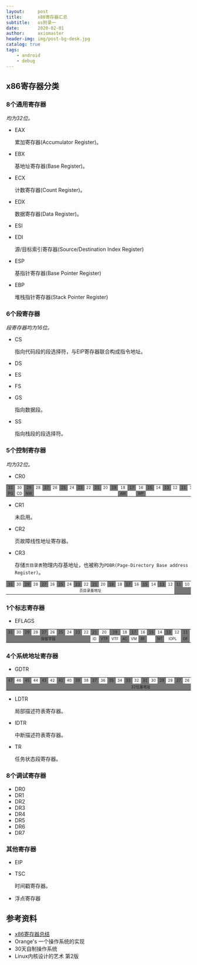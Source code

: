 ```yaml
---
layout:     post
title:      x86寄存器汇总
subtitle:   os附录一
date:       2020-02-01
author:     axiomaster
header-img: img/post-bg-desk.jpg
catalog: true
tags:
    - android
    - debug
---
```


## x86寄存器分类

### 8个通用寄存器

*均为32位。*

- EAX

    累加寄存器(Accumulator Register)。

- EBX

    基地址寄存器(Base Register)。

- ECX

    计数寄存器(Count Register)。

- EDX

    数据寄存器(Data Register)。

- ESI
- EDI

    源/目标索引寄存器(Source/Destination Index Register)

- ESP

    基指针寄存器(Base Pointer Register)

- EBP

    堆栈指针寄存器(Stack Pointer Register)

### 6个段寄存器

*段寄存器均为16位。*

- CS

    指向代码段的段选择符，与EIP寄存器联合构成指令地址。

- DS
- ES
- FS
- GS

    指向数据段。

- SS

    指向栈段的段选择符。

### 5个控制寄存器

*均为32位。*

- CR0

<table style="font-size:10px;text-align:center">
<tr>
<td bgcolor=#777>31</td>
<td>30</td>
<td bgcolor=#777>29</td>
<td>28</td>
<td bgcolor=#777>27</td>
<td>26</td>
<td bgcolor=#777>25</td>
<td>24</td>
<td bgcolor=#777>23</td>
<td>22</td>
<td bgcolor=#777>21</td>
<td>20</td>
<td bgcolor=#777>19</td>
<td>18</td>
<td bgcolor=#777>17</td>
<td>16</td>
<td bgcolor=#777>15</td>
<td>14</td>
<td bgcolor=#777>13</td>
<td>12</td>
<td bgcolor=#777>11</td>
<td>10</td>
<td bgcolor=#777>9</td>
<td>8</td>
<td bgcolor=#777>7</td>
<td>6</td>
<td bgcolor=#777>5</td>
<td>4</td>
<td bgcolor=#777>3</td>
<td>2</td>
<td bgcolor=#777>1</td>
<td>0</td>
</tr>
<tr>
<td bgcolor=#777>PG</td>
<td>CD</td>
<td bgcolor=#777>NW</td>
<td colspan="10"></td>
<td bgcolor=#777>AM</td>
<td></td>
<td bgcolor=#777>WP</td>
<td colspan="10"></td>
<td bgcolor=#777>NE</td>
<td>ET</td>
<td bgcolor=#777>TS</td>
<td>EM</td>
<td bgcolor=#777>MP</td>
<td>PE</td>
</tr>
</table>

- CR1

    未启用。

- CR2

    页故障线性地址寄存器。

- CR3

    存储```页目录表```物理内存基地址，也被称为```PDBR(Page-Directory Base address Register)```。

<table style="font-size:10px;text-align:center">
<tr>
<td bgcolor=#777>31</td><td>30</td>
<td bgcolor=#777>29</td><td>28</td>
<td bgcolor=#777>27</td><td>26</td>
<td bgcolor=#777>25</td><td>24</td>
<td bgcolor=#777>23</td><td>22</td>
<td bgcolor=#777>21</td><td>20</td>
<td bgcolor=#777>19</td><td>18</td>
<td bgcolor=#777>17</td><td>16</td>
<td bgcolor=#777>15</td><td>14</td>
<td bgcolor=#777>13</td><td>12</td>
<td bgcolor=#777>11</td><td>10</td>
<td bgcolor=#777>9</td><td>8</td>
<td bgcolor=#777>7</td><td>6</td>
<td bgcolor=#777>5</td><td>4</td>
<td bgcolor=#777>3</td><td>2</td>
<td bgcolor=#777>1</td><td>0</td>
</tr>
<tr>
<td colspan="20">页目录基地址</td>
<td colspan="7" bgcolor=#777></td>
<td>PCD</td>
<td bgcolor=#777>PWT</td>
<td colspan="3"></td>
</tr>
</table>

### 1个标志寄存器

- EFLAGS

<table style="font-size:10px;text-align:center">
<tr>
<td bgcolor=#777>31</td><td>30</td>
<td bgcolor=#777>29</td><td>28</td>
<td bgcolor=#777>27</td><td>26</td>
<td bgcolor=#777>25</td><td>24</td>
<td bgcolor=#777>23</td><td>22</td>
<td bgcolor=#777>21</td><td>20</td>
<td bgcolor=#777>19</td><td>18</td>
<td bgcolor=#777>17</td><td>16</td>
<td bgcolor=#777>15</td><td>14</td>
<td bgcolor=#777>13</td><td>12</td>
<td bgcolor=#777>11</td><td>10</td>
<td bgcolor=#777>9</td><td>8</td>
<td bgcolor=#777>7</td><td>6</td>
<td bgcolor=#777>5</td><td>4</td>
<td bgcolor=#777>3</td><td>2</td>
<td bgcolor=#777>1</td><td>0</td>
</tr>
<tr>
<td colspan="10" bgcolor=#777>保留字段</td>
<td>ID</td>
<td bgcolor=#777>VTP</td>
<td>VTF</td>
<td bgcolor=#777>AC</td>
<td>VM</td>
<td bgcolor=#777>RF</td>
<td></td>
<td bgcolor=#777>NT</td>
<td colspan="2">IOPL</td>
<td bgcolor=#777>OF</td>
<td>DF</td>
<td bgcolor=#777>IF</td>
<td>TF</td>
<td bgcolor=#777>SF</td>
<td>ZF</td>
<td bgcolor=#777></td>
<td>AF</td>
<td bgcolor=#777></td>
<td>PF</td>
<td bgcolor=#777></td>
<td>CF</td>
</tr>
</table>

### 4个系统地址寄存器

- GDTR

<table style="font-size:10px;text-align:center">
<tr>
<td bgcolor=#777>47</td><td>46</td>
<td bgcolor=#777>45</td><td>44</td>
<td bgcolor=#777>43</td><td>42</td>
<td bgcolor=#777>41</td><td >40</td>
<td bgcolor=#777>39</td><td>38</td>
<td bgcolor=#777>37</td><td>36</td>
<td bgcolor=#777>35</td><td>34</td>
<td bgcolor=#777>33</td><td>32</td>
<td bgcolor=#777>31</td><td>30</td>
<td bgcolor=#777>29</td><td>28</td>
<td bgcolor=#777>27</td><td>26</td>
<td bgcolor=#777>25</td><td>24</td>
<td bgcolor=#777>23</td><td>22</td>
<td bgcolor=#777>21</td><td>20</td>
<td bgcolor=#777>19</td><td>18</td>
<td bgcolor=#777>17</td><td>16</td>
<td bgcolor=#777>15</td><td>14</td>
<td bgcolor=#777>13</td><td>12</td>
<td bgcolor=#777>11</td><td>10</td>
<td bgcolor=#777>9</td><td>8</td>
<td bgcolor=#777>7</td><td>6</td>
<td bgcolor=#777>5</td><td>4</td>
<td bgcolor=#777>3</td><td>2</td>
<td bgcolor=#777>1</td><td>0</td>
</tr>
<tr>
<td colspan="32" bgcolor=#777>32位基地址</td>
<td colspan="16">16位界限</td>
</tr>
</table>

- LDTR

    局部描述符表寄存器。

- IDTR

    中断描述符表寄存器。

- TR

    任务状态段寄存器。

### 8个调试寄存器

- DR0
- DR1
- DR2
- DR3
- DR4
- DR5
- DR6
- DR7

### 其他寄存器

- EIP
- TSC

    时间戳寄存器。

- 浮点寄存器

## 参考资料

- [x86寄存器总结](https://www.cnblogs.com/FrankChen831X/p/10482718.html)
- Orange's 一个操作系统的实现
- 30天自制操作系统
- Linux内核设计的艺术 第2版
